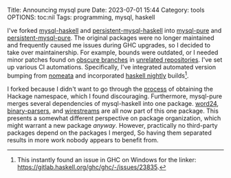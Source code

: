 Title: Announcing mysql pure
Date: 2023-07-01 15:44
Category: tools
OPTIONS: toc:nil
Tags: programming, mysql, haskell

I've forked [mysql-haskell](https://hackage.haskell.org/package/mysql-haskell) and [persistent-mysql-haskell](https://hackage.haskell.org/package/persistent-mysql-haskell)
into [mysql-pure](https://hackage.haskell.org/package/mysql-pure)
and [persistent-mysql-pure](https://hackage.haskell.org/package/persistent-mysql-pure).
The original packages were no longer maintained and frequently caused me issues 
during GHC upgrades,
so I decided to take over maintainership. 
For example, bounds were outdated, or I needed minor patches found on
[obscure branches](https://github.com/chordify/persistent/tree/persistent-mysql-haskell-9.2)
in [unrelated repositories](https://github.com/naushadh/word24/tree/ci).
I've set up various CI automations.
Specifically, I've integrated automated version 
bumping from [nomeata](https://github.com/nomeata/haskell-bounds-bump-action) and 
incorporated [haskell nightly](https://github.com/jappeace/haskell-nightly) builds[^issue].

I forked because I didn't want to go through the [process](https://wiki.haskell.org/Taking_over_a_package) of 
obtaining the Hackage namespace,
which I found discouraging.
Furthermore, mysql-pure merges several dependencies
of mysql-haskell into one package.
[word24](https://hackage.haskell.org/package/word24),
[binary-parsers](https://hackage.haskell.org/package/binary-parsers),
and [wirestreams](https://hackage.haskell.org/package/wire-streams)
are all now part of this one package.
This presents a somewhat different perspective on package organization,
which might warrant a new package *anyway*.
However, practically no third-party packages depend on the packages
I merged,
So having them separated results in more work nobody appears to benefit from.

[^issue]: This instantly found an issue in GHC on Windows for the linker: https://gitlab.haskell.org/ghc/ghc/-/issues/23835.
